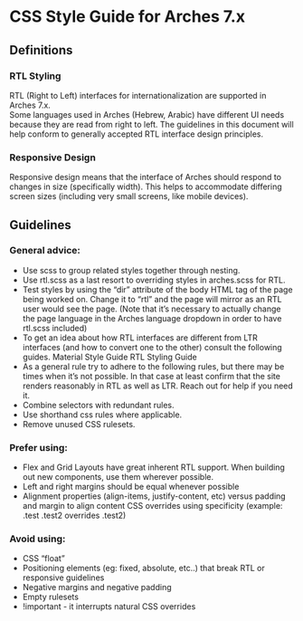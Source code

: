 # CSS Style Guide for Arches 7.x
## Definitions

### RTL Styling
RTL (Right to Left) interfaces for internationalization are supported in Arches 7.x.  
Some languages used in Arches (Hebrew, Arabic) have different UI needs because they 
are read from right to left.  The guidelines in this document will help conform to 
generally accepted RTL interface design principles.

### Responsive Design
Responsive design means that the interface of Arches should respond to changes in 
size (specifically width).  This helps to accommodate differing screen sizes 
(including very small screens, like mobile devices).

## Guidelines
### General advice:
- Use scss to group related styles together through nesting.
- Use rtl.scss as a last resort to overriding styles in arches.scss for RTL.  
- Test styles by using the “dir” attribute of the body HTML tag of the page being 
worked on.  Change it to “rtl” and the page will mirror as an RTL user would see 
the page. (Note that it’s necessary to actually change the page language in the 
Arches language dropdown in order to have rtl.scss included)
- To get an idea about how RTL interfaces are different from LTR interfaces (and 
how to convert one to the other) consult the following guides.  Material Style 
Guide RTL Styling Guide
- As a general rule try to adhere to the following rules, but there may be times 
when it’s not possible.  In that case at least confirm that the site renders 
reasonably in RTL as well as LTR.  Reach out for help if you need it.
- Combine selectors with redundant rules.
- Use shorthand css rules where applicable.
- Remove unused CSS rulesets.

### Prefer using:
- Flex and Grid Layouts have great inherent RTL support.  When building out new 
components, use them wherever possible. 
- Left and right margins should be equal whenever possible
- Alignment properties (align-items, justify-content, etc) versus padding and 
margin to align content CSS overrides using specificity (example: .test 
.test2 overrides .test2)

### Avoid using:
- CSS “float”
- Positioning elements (eg: fixed, absolute, etc..)  that break RTL or responsive guidelines
- Negative margins and negative padding
- Empty rulesets
- !important - it interrupts natural CSS overrides
